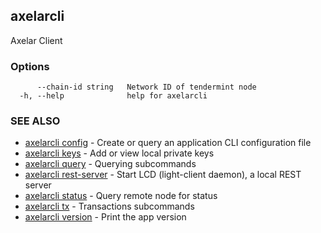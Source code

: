 ## axelarcli

Axelar Client

### Options

```
      --chain-id string   Network ID of tendermint node
  -h, --help              help for axelarcli
```

### SEE ALSO

- [axelarcli config](axelarcli_config.md)	 - Create or query an application CLI configuration file
- [axelarcli keys](axelarcli_keys.md)	 - Add or view local private keys
- [axelarcli query](axelarcli_query.md)	 - Querying subcommands
- [axelarcli rest-server](axelarcli_rest-server.md)	 - Start LCD (light-client daemon), a local REST server
- [axelarcli status](axelarcli_status.md)	 - Query remote node for status
- [axelarcli tx](axelarcli_tx.md)	 - Transactions subcommands
- [axelarcli version](axelarcli_version.md)	 - Print the app version
